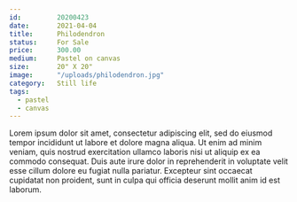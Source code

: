 ```yaml
---
id:         20200423
date:       2021-04-04
title:      Philodendron
status:     For Sale
price:      300.00
medium:     Pastel on canvas
size:       20" X 20"
image:      "/uploads/philodendron.jpg"
category:   Still life
tags: 
  - pastel
  - canvas
---
```


Lorem ipsum dolor sit amet, consectetur adipiscing elit, sed do eiusmod tempor incididunt ut labore et dolore magna aliqua. Ut enim ad minim veniam, quis nostrud exercitation ullamco laboris nisi ut aliquip ex ea commodo consequat. Duis aute irure dolor in reprehenderit in voluptate velit esse cillum dolore eu fugiat nulla pariatur. Excepteur sint occaecat cupidatat non proident, sunt in culpa qui officia deserunt mollit anim id est laborum.